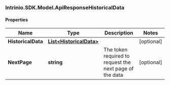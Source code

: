 ### Intrinio.SDK.Model.ApiResponseHistoricalData
#### Properties

Name | Type | Description | Notes
------------ | ------------- | ------------- | -------------
**HistoricalData** | [**List&lt;HistoricalData&gt;**](HistoricalData.md) |  | [optional] 
**NextPage** | **string** | The token required to request the next page of the data | [optional] 

